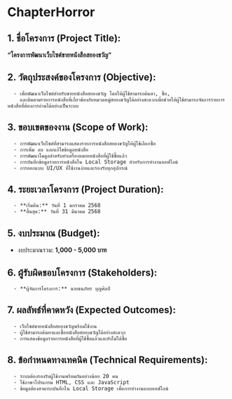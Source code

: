 # ChapterHorror

## 1. ชื่อโครงการ (Project Title):
**“โครงการพัฒนาเว็บไซต์ขายหนังสือสยองขวัญ”**

## 2. วัตถุประสงค์ของโครงการ (Objective):
      - เพื่อพัฒนาเว็บไซต์สำหรับขายหนังสือสยองขวัญ โดยให้ผู้ใช้สามารถค้นหา, ซื้อ,
        และติดตามรายการหนังสือที่เกี่ยวข้องกับหมวดหมู่สยองขวัญได้อย่างสะดวกเพื่อช่วยให้ผู้ใช้สามารถจัดการรายการหนังสือที่ต้องการอ่านได้อย่างเป็นระบบ

## 3. ขอบเขตของงาน (Scope of Work):
      - การพัฒนาเว็บไซต์ที่สามารถแสดงรายการหนังสือสยองขวัญให้ผู้ใช้เลือกซื้อ
      - การเพิ่ม ลบ และแก้ไขข้อมูลหนังสือ
      - การพัฒนาโมดูลสำหรับทำเครื่องหมายหนังสือที่ผู้ใช้ซื้อแล้ว
      - การบันทึกข้อมูลรายการหนังสือใน Local Storage สำหรับการทำงานออฟไลน์
      - การออกแบบ UI/UX ที่ใช้งานง่ายและรองรับทุกอุปกรณ์

## 4. ระยะเวลาโครงการ (Project Duration):
      - **เริ่มต้น:** วันที่ 1 มกราคม 2568  
      - **สิ้นสุด:** วันที่ 31 มีนาคม 2568

## 5. งบประมาณ (Budget):
- งบประมาณรวม: **1,000 - 5,000 บาท**

## 6. ผู้รับผิดชอบโครงการ (Stakeholders):
      - **ผู้จัดการโครงการ:** นายธนภัทร บุญศิลป์

## 7. ผลลัพธ์ที่คาดหวัง (Expected Outcomes):
      - เว็บไซต์ขายหนังสือสยองขวัญพร้อมใช้งาน
      - ผู้ใช้สามารถค้นหาและซื้อหนังสือสยองขวัญได้อย่างสะดวก
      - การแสดงข้อมูลรายการหนังสือที่ผู้ใช้ซื้อแล้วและยังไม่ได้ซื้อ


## 8. ข้อกำหนดทางเทคนิค (Technical Requirements):
      - ระบบต้องรองรับผู้ใช้งานพร้อมกันอย่างน้อย 20 คน
      - ใช้ภาษาโปรแกรม HTML, CSS และ JavaScript
      - ข้อมูลต้องสามารถบันทึกใน Local Storage เพื่อการทำงานแบบออฟไลน์


